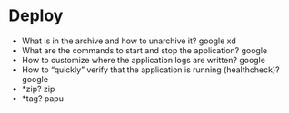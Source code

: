 # Deploy

- What is in the archive and how to unarchive it? google xd
- What are the commands to start and stop the application? google
- How to customize where the application logs are written? google
- How to “quickly” verify that the application is running (healthcheck)? google
- *zip? zip
- *tag? papu
